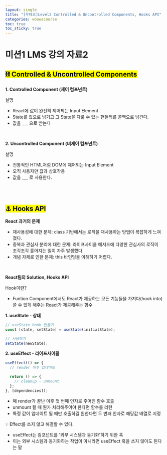 ```yaml
---
layout: single
title: "[우테코]Level2 Controlled & Uncontrolled Components, Hooks API"
categories: woowacourse
toc: true
toc_sticky: true
---
```


# 미션1 LMS 강의 자료2

## <mark class="pink">⛓ Controlled & Uncontrolled Components</mark>

**1\. Controlled Component (제어 컴포넌트)**

설명

- React에 값이 완전히 제어되는 Input Element
- State를 값으로 넘기고 그 State을 다룰 수 있는 핸들러를 콜백으로 넘긴다.
- 값을 \_\_\_ 으로 받는다

<br>

**2\. Uncontrolled Component (비제어 컴포넌트)**

설명

- 전통적인 HTML처럼 DOM에 제어되는 Input Element
- 오직 사용자만 값과 상호작용
- 값을 \_\_\_ 로 사용한다.

<br>
<br>

## <mark class="pink">⚓️ Hooks API</mark>

**React 과거의 문제**

- 재사용성에 대한 문제: class 기반에서는 로직을 재사용하는 방법이 복잡하게 느껴졌다.
- 중복과 관심사 분리에 대한 문제: 라이프사이클 메서드에 다양한 관심사의 로직이 조각조각 흩어지는 일이 자주 발생했다.
- 개념 자체로 인한 문제: this 바인딩을 이해하기 어렵다.

<br>

**React팀의 Solution, Hooks API**

Hook이란?

- Funtion Component에서도 React가 제공하는 모든 기능들을 가져다(hook into) 쓸 수 있게 해주는 React가 제공해주는 함수

**1\. useState - 상태**

```jsx
// useState hook 만들기
const [state, setState] = useState(initialState);

// 사용하기
setState(newState);
```

**2\. useEffect - 라이프사이클**

```jsx
useEffect(() => {
  // render 이후 업데이트

  return () => {
    // cleanup - unmount
  };
}, [dependencies]);
```

- 매 render가 끝난 이후 첫 번째 인자로 주어진 함수 호출
- unmount 될 때 뭔가 처리해주어야 한다면 함수를 리턴
- 특정 값이 업데이트 될 때만 호출하길 원한다면 두 번째 인자로 해당값 배열로 지정

💡 Effect를 쓰지 않고 해결할 수 있다.

- useEffect는 컴포넌트를 '외부 시스템과 동기화'하기 위한 훅
- 이는 외부 시스템과 동기화하는 작업이 아니라면 useEffect 훅을 쓰지 않아도 된다는 말
